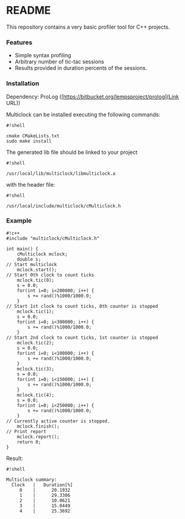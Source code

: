 # README #

This repository contains a very basic profiler tool for C++ projects.

### Features ###

* Simple syntax profiling
* Arbitrary number of tic-tac sessions
* Results provided in duration percents of the sessions.

### Installation ###
Dependency: ProLog ([https://bitbucket.org/lempsproject/prolog](Link URL))

Multiclock can be installed executing the following commands:

```
#!shell

cmake CMakeLists.txt
sudo make install
```
The generated lib file should be linked to your project
```
#!shell

/usr/local/lib/multiclock/libmulticlock.a
```
with the header file:
```
#!shell

/usr/local/include/multiclock/cMulticlock.h
```

### Example ###

```
#!c++
#include "multiclock/cMulticlock.h"

int main() {
	cMulticlock mclock;
	double s;
// Start multiclock
	mclock.start();
// Start 0th clock to count ticks
	mclock.tic(0);
	s = 0.0;
	for(int i=0; i<200000; i++) {
		s += rand()%1000/1000.0;
	}
// Start 1st clock to count ticks, 0th counter is stopped
	mclock.tic(1);
	s = 0.0;
	for(int i=0; i<300000; i++) {
		s += rand()%1000/1000.0;
	}
// Start 2nd clock to count ticks, 1st counter is stopped
	mclock.tic(2);
	s = 0.0;
	for(int i=0; i<100000; i++) {
		s += rand()%1000/1000.0;
	}
	mclock.tic(3);
	s = 0.0;
	for(int i=0; i<150000; i++) {
		s += rand()%1000/1000.0;
	}
	mclock.tic(4);
	s = 0.0;
	for(int i=0; i<250000; i++) {
		s += rand()%1000/1000.0;
	}
// Currently active counter is stopped.
	mclock.finish();
// Print report
	mclock.report();
	return 0;
}
```

Result:

 
```
#!shell

Multiclock summary:
  Clock   |   Duration[%]
     0    |      20.1932
     1    |      29.3306
     2    |      10.0621
     3    |      15.0449
     4    |      25.3692
```
